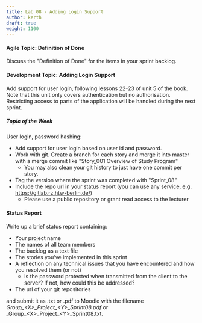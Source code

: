```yaml
---
title: Lab 08 - Adding Login Support
author: kerth
draft: true
weight: 1100
---
```


#### Agile Topic: Definition of Done

Discuss the "Definition of Done" for the items in your sprint backlog.

#### Development Topic: Adding Login Support

Add support for user login, following lessons 22-23 of unit 5 of the book. Note that this unit only covers authentication
but no authorisation. Restricting access to parts of the application will be handled during the next sprint.

##### Topic of the Week

User login, password hashing:

- Add support for user login based on user id and password.
- Work with git. Create a branch for each story and merge it into master with a merge commit like "Story_001 Overview of Study Program"
  - You may also clean your git history to just have one commit per story.
- Tag the version where the sprint was completed with "Sprint_08"
- Include the repo url in your status report (you can use any service, e.g. https://gitlab.rz.htw-berlin.de/)
  - Please use a public repository or grant read access to the lecturer

#### Status Report

Write up a brief status report containing:

- Your project name
- The names of all team members
- The backlog as a text file
- The stories you've implemented in this sprint
- A reflection on any technical issues that you have encountered and how you resolved them (or not)
  - Is the password protected when transmitted from the client to the server? If not, how could this be addressed?
- The url of your git repositories

and submit it as .txt or .pdf to Moodle with the filename _Group\_\<X\>\_Project\_\<Y\>\_Sprint08.pdf_ or
_Group\_\<X\>\_Project\_\<Y\>\_Sprint08.txt.
